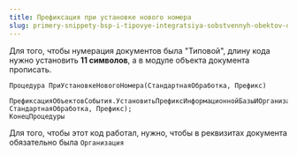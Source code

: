 ```yaml
---
title: Префиксация при установке нового номера
slug: primery-snippety-bsp-i-tipovye-integratsiya-sobstvennyh-obektov-dokumenty/prefiksatsiya-pri-ustanovke-novogo-nomera
---
```

Для того, чтобы нумерация документов была "Типовой", длину кода нужно установить **11 символов**, а в модуле объекта документа прописать. 
```bsl
Процедура ПриУстановкеНовогоНомера(СтандартнаяОбработка, Префикс)
    ПрефиксацияОбъектовСобытия.УстановитьПрефиксИнформационнойБазыИОрганизации(ЭтотОбъект, СтандартнаяОбработка, Префикс);
КонецПроцедуры
```
Для того, чтобы этот код работал, нужно, чтобы в реквизитах документа обязательно была `Организация`